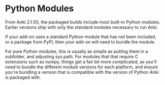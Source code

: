 # Python Modules

From Anki 2.1.50, the packaged builds include most built-in Python modules. Earlier versions ship with only the standard modules necessary to run Anki.

If your add-on uses a standard Python module that has not been included, or a package from PyPI, then your add-on will need to bundle the module.

For pure Python modules, this is usually as simple as putting them in a subfolder, and adjusting sys.path. For modules that that require C extensions such as numpy, things get a fair bit more complicated, as you'll need to bundle the different module versions for each platform, and ensure you're bundling a version that is compatible with the version of Python Anki is packaged with.
